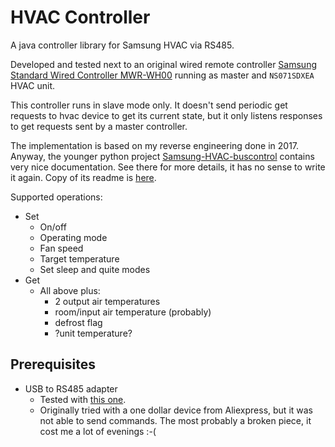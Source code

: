 # HVAC Controller

A java controller library for Samsung HVAC via RS485.

Developed and tested next to an original wired remote controller
[Samsung Standard Wired Controller MWR-WH00](https://www.samsunghvac.com/Control-Non-NASA-Individual-Control/MWR-WH00U) running as master
and `NS071SDXEA` HVAC unit.

This controller runs in slave mode only. It doesn't send periodic get requests to hvac device 
to get its current state, but it only listens responses to get requests sent by a master 
controller.    

The implementation is based on my reverse engineering done in 2017. Anyway, the younger python
project [Samsung-HVAC-buscontrol](https://github.com/DannyDeGaspari/Samsung-HVAC-buscontrol) contains very nice
documentation. See there for more details, it has no sense to write it again. Copy of its readme
is [here](doc/Samsung-HVAC-buscontrol.md).

Supported operations:

* Set
  * On/off
  * Operating mode
  * Fan speed
  * Target temperature
  * Set sleep and quite modes
* Get
  * All above plus:
    * 2 output air temperatures
    * room/input air temperature (probably)
    * defrost flag
    * ?unit temperature?

## Prerequisites
* USB to RS485 adapter
  * Tested with [this one](https://www.czc.cz/premiumcord-usb-usb2-0-na-rs485-adapter/80182/produkt).
  * Originally tried with a one dollar device from Aliexpress, but it was not able to send commands. The most probably a
    broken piece, it cost me a lot of evenings :-(
